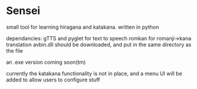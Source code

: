 # Sensei
small tool for learning hiragana and katakana. written in python

dependancies:
gTTS and pyglet for text to speech
romkan for romanji->kana translation
avbin.dll should be downloaded, and put in the same directory as the file

an .exe version coming soon(tm)


currently the katakana functionality is not in place, and a menu UI will be added to allow users to configure stuff
